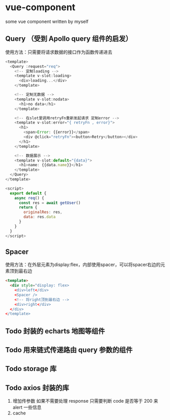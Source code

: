 # vue-component

some vue component written by myself

## Query （受到 Apollo query 组件的启发）

使用方法：只需要将请求数据的接口作为函数传递进去

```js
<template>
  <Query :request="req">
    <!-- 定制loading --> 
    <template v-slot:loading>
      <div>loading...</div>
    </template>

    <!-- 定制无数据 --> 
    <template v-slot:nodata>
      <h1>no data</h1>
    </template>

    <!-- 在slot里调用retryFn重新发起请求 定制error --> 
    <template v-slot:error="{ retryFn , error}">
      <h1>
        <span>Error: {{error}}</span>
        <div @click="retryFn"><button>Retry</button></div>
      </h1>
    </template>

    <!-- 数据展示 --> 
    <template v-slot:default="{data}">
      <h1>name: {{data.name}}</h1>
    </template>
  </Query>
</template>

<script>
  export default {
    async req() {
      const res = await getUser()
      return {
        originalRes: res,
        data: res.data
      }
    }
  }
</script>
```

## Spacer
使用方法：在外层元素为display:flex，内部使用spacer，可以将spacer右边的元素顶到最右边
```html
<template>
  <div style="display: flex>
    <div>left</div>
    <Spacer />
    <!-- 将right顶到最右边 -->
    <div>right</div>
  </div>
</template>
```

## Todo 封装的 echarts 地图等组件

## Todo 用来链式传递路由 query 参数的组件

## Todo storage 库

## Todo axios 封装的库

1. 增加传参数 如果不需要处理 response 只需要判断 code 是否等于 200 来 alert 一些信息
2. cache
